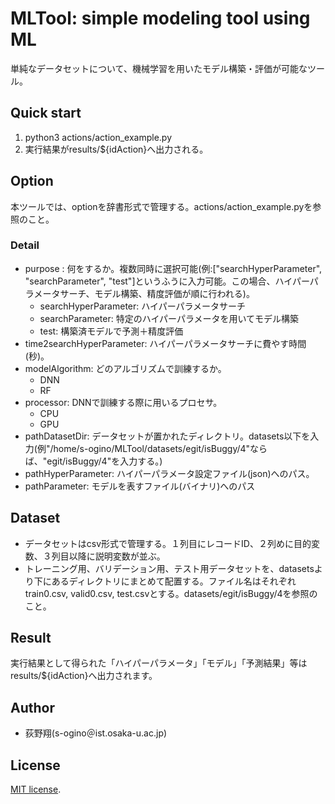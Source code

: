 # MLTool: simple modeling tool using ML
単純なデータセットについて、機械学習を用いたモデル構築・評価が可能なツール。
## Quick start
1. python3 actions/action_example.py
2. 実行結果がresults/${idAction}へ出力される。
## Option
本ツールでは、optionを辞書形式で管理する。actions/action_example.pyを参照のこと。
### Detail
- purpose : 何をするか。複数同時に選択可能(例:["searchHyperParameter", "searchParameter", "test"]というふうに入力可能。この場合、ハイパーパラメータサーチ、モデル構築、精度評価が順に行われる)。
    - searchHyperParameter: ハイパーパラメータサーチ
    - searchParameter: 特定のハイパーパラメータを用いてモデル構築
    - test: 構築済モデルで予測＋精度評価
- time2searchHyperParameter: ハイパーパラメータサーチに費やす時間(秒)。
- modelAlgorithm: どのアルゴリズムで訓練するか。
    - DNN
    - RF
- processor: DNNで訓練する際に用いるプロセサ。
    - CPU
    - GPU
- pathDatasetDir: データセットが置かれたディレクトリ。datasets以下を入力(例"/home/s-ogino/MLTool/datasets/egit/isBuggy/4"ならば、"egit/isBuggy/4"を入力する。)
- pathHyperParameter: ハイパーパラメータ設定ファイル(json)へのパス。
- pathParameter: モデルを表すファイル(バイナリ)へのパス
## Dataset
- データセットはcsv形式で管理する。１列目にレコードID、２列めに目的変数、３列目以降に説明変数が並ぶ。
- トレーニング用、バリデーション用、テスト用データセットを、datasetsより下にあるディレクトリにまとめて配置する。ファイル名はそれぞれtrain0.csv, valid0.csv, test.csvとする。datasets/egit/isBuggy/4を参照のこと。
## Result
実行結果として得られた「ハイパーパラメータ」「モデル」「予測結果」等はresults/${idAction}へ出力されます。
## Author
- 荻野翔(s-ogino＠ist.osaka-u.ac.jp)
## License
[MIT license](https://en.wikipedia.org/wiki/MIT_License).